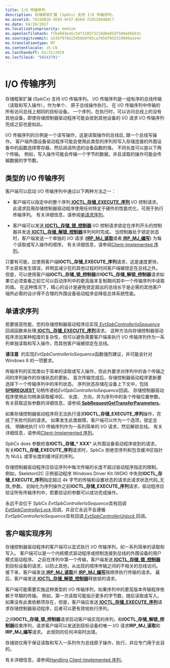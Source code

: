 ```yaml
---
title: I/O 传输序列
description: 存储框架扩展 (SpbCx) 支持 I/O 传输序列。
ms.assetid: 7415DB28-5E93-4F47-B169-7C652969D4C7
ms.date: 04/20/2017
ms.localizationpriority: medium
ms.openlocfilehash: ffbe0d3ea5c54f3185f321dd0e85df598e0bb63c
ms.sourcegitcommit: a33b7978e22d5bb9f65ca7056f955319049a2e4c
ms.translationtype: MT
ms.contentlocale: zh-CN
ms.lasthandoff: 01/31/2019
ms.locfileid: "56543791"
---
```

# <a name="io-transfer-sequences"></a>I/O 传输序列


存储框架扩展 (SpbCx) 支持 I/O 传输序列。 I/O 传输序列是一组有序的总线传输 （读取和写入操作），作为单个、 原子总线操作执行。 在 I/O 传输序列中传输的所有访问总线上相同的目标设备。 一个序列，在执行时，可以访问总线上的没有其他设备，即使存储控制器驱动程序可能会收到其他设备的 I/O 请求 I/O 传输序列完成之前也是如此。

I/O 传输序列的示例是一个读写操作，这是读取操作的总线后, 跟一个总线写操作。 客户端外围设备驱动程序可能会使用此类型的序列将写入存储连接的外围设备中的函数选择寄存器，然后阅读所选的设备函数的值。 不同长度可以是以下两个传输。 例如，写入操作可能会传输一个字节的数据，并且读取的操作可能会传输数据的字节数。

## <a name="types-of-io-transfer-sequences"></a>类型的 I/O 传输序列


客户端可以启动 I/O 传输序列中通过以下两种方法之一：

-   客户端可以指定中的整个序列[ **IOCTL\_存储\_EXECUTE\_序列**](https://msdn.microsoft.com/library/windows/hardware/hh450857) I/O 控制请求。 此请求启用存储控制器驱动程序使用任何特定于硬件的性能优化，可用于执行传输序列。 有关详细信息，请参阅[单请求序列](#buses-single-request-sequences)。

-   客户端可以发送[ **IOCTL\_存储\_锁\_控制器**](https://msdn.microsoft.com/library/windows/hardware/hh450858) I/O 控制请求锁定在序列开头的控制器并发送[ **IOCTL\_存储\_解锁\_控制器**](https://msdn.microsoft.com/library/windows/hardware/hh450859)序列何时完成。 当控制器处于锁定状态时，客户端发送一个单独的 I/O 请求 ([**IRP\_MJ\_读取**](https://msdn.microsoft.com/library/windows/hardware/ff550794)或者[ **IRP\_MJ\_编写**](https://msdn.microsoft.com/library/windows/hardware/ff550819)) 为每个读取或写入操作的顺序。 有关详细信息，请参阅[Client-Implemented 序列](#buses-client-implemented-sequences)。

只要有可能，应使用客户端**IOCTL\_存储\_EXECUTE\_序列**请求，这是速度更快，不太容易发生错误，并明显减少在的其他过程的时间客户端被锁定在总线之外。 但是，可以使用客户端**IOCTL\_存储\_锁\_控制器**并**IOCTL\_存储\_解锁\_控制器**请求如果它必须查看之前它可以启动序列中的更高版本复制期间其中一个传输序列中读取的值。 在这种情况下，精心的设计是避免锁定超出的总线长于是必需的其他客户端所必需的设计得不合理的外围设备驱动程序会降低总体系统性能。

## <a name="single-request-sequences"></a>单请求序列


若要提高性能，您的存储控制器驱动程序应实现[ *EvtSpbControllerIoSequence* ](https://msdn.microsoft.com/library/windows/hardware/hh450810)回调函数来处理[ **IOCTL\_存储\_EXECUTE\_序列**](https://msdn.microsoft.com/library/windows/hardware/hh450857)请求。 这种方法向存储控制器驱动程序添加某种程度的复杂性，但可以避免需要客户端来执行 I/O 传输序列作为一系列单独读取和写入操作，而其他客户端被锁定在总线。

**请注意**  的实现*EvtSpbControllerIoSequence*函数强烈建议，并可能会针对 Windows 8 的一项要求。

 

传输序列的实现类似于简单的读取或写入操作，但此外要求对序列中的各个传输之间的序列操作的存储状态的更新。 首次传输完成后，存储控制器驱动程序更新要选择下一个传输序列中的序列状态。 序列状态存储在设备上下文中，包括[ **SPBREQUEST** ](https://msdn.microsoft.com/library/windows/hardware/hh450925)句柄传递给*EvtSpbControllerIoSequence*回调。 存储控制器驱动程序使用此句柄来获取缓冲区、 长度、 方向，并为序列中的各个传输位置参数。 有关获取这些参数的详细信息，请参阅[ **SpbRequestGetTransferParameters**](https://msdn.microsoft.com/library/windows/hardware/hh450924)。

如果存储控制器驱动程序将无法执行请求**IOCTL\_存储\_EXECUTE\_序列**操作，完成了失败代码的请求。 如果发生此类故障，客户端可以作为一个选项，锁定总线、 明确地执行 I/O 传输序列作为一系列简单的 I/O 请求，然后解锁总线。 有关详细信息，请参阅[Client-Implemented 序列](#buses-client-implemented-sequences)。

SpbCx does 参数检查**IOCTL\_存储\_* XXX*** 从外围设备驱动程序收到的请求。 有关**IOCTL\_存储\_EXECUTE\_序列**请求时，SpbCx 拒绝空序列和包含缓冲区指针为 NULL 或零长度的缓冲区的序列。

存储控制器驱动程序应验证序列中每次传输的长度不超过驱动程序指定的限制。 例如，SkeletonI2C 示例驱动程序 Windows Driver Kit (WDK) 中失败**IOCTL\_存储\_EXECUTE\_序列**指定超过 4k 字节的传输和设置状态的请求此请求状态代码\_无效\_参数。 初始化为序列操作之前**IOCTL\_存储\_EXECUTE\_序列**请求，驱动程序应验证所有传输序列中，若要验证的参数可以成功完成操作。

永远不会位于 SpbCx *EvtSpbControllerIoSequence*具有回调[ *EvtSpbControllerLock* ](https://msdn.microsoft.com/library/windows/hardware/hh450814)回调，并且它永远不会遵循*EvtSpbControllerIoSequence*具有回调[ *EvtSpbControllerUnlock* ](https://msdn.microsoft.com/library/windows/hardware/hh450814)回调。

## <a name="client-implemented-sequences"></a>客户端实现序列


存储控制器驱动程序的客户端可以显式执行 I/O 传输序列，如一系列简单的读取和写入。 客户端可以是一个内核模式驱动程序或控制连接到总线的外围设备的用户模式驱动程序。 之前在序列中第一个传输，客户端发送[ **IOCTL\_存储\_锁\_控制器**](https://msdn.microsoft.com/library/windows/hardware/hh450858)到目标设备的请求，以防止其他，从出现的顺序传输之间的不相关的总线访问。 接下来，客户端发送[ **IRP\_MJ\_读取**](https://msdn.microsoft.com/library/windows/hardware/ff550794)并[ **IRP\_MJ\_编写**](https://msdn.microsoft.com/library/windows/hardware/ff550819)按顺序执行传输的请求。 最后，客户端发送[ **IOCTL\_存储\_解锁\_控制器**](https://msdn.microsoft.com/library/windows/hardware/hh450859)释放锁的请求。

客户端可能需要实施这种类型的 I/O 传输序列，如果序列中的更高版本传输程序依赖于早期的传输。 例如，第一次读取可能指示更多的字节数，随后读取或写入。 如果没有此类依赖项存在，但是，客户端应发送[ **IOCTL\_存储\_EXECUTE\_序列**](https://msdn.microsoft.com/library/windows/hardware/hh450857)请求存储控制器驱动程序，后者可以更有效地执行序列。

之间**IOCTL\_存储\_锁\_控制器**请求启动客户端实现的序列，和**IOCTL\_存储\_解锁\_控制器**结束序列，请求客户端可以发送到目标设备的唯一 I/O 请求**IRP\_MJ\_读取**和**IRP\_MJ\_编写**请求。 此规则的任何冲突时出错。

存储锁仅用于保证读取和写入一系列作为总线原子操作，执行，并应专门用于此目的。

有关详细信息，请参阅[Handling Client-Implemented 序列](https://msdn.microsoft.com/library/windows/hardware/jj191736)。

 

 




